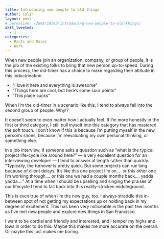 ```yaml
---
title: Introducing new people to old things
author: Colin
layout: post
# permalink: /2008/10/03/introducing-new-people-to-old-things/
aktt_tweeted:
  - 1
categories:
  - Rants and Raves
  - Work
---
```

When new people join an organization, company, or group of people, it is the job of the existing folks to bring that new person up-to-speed. During this process, the old-timer has a choice to make regarding their attitude in this indoctrination:

*   &#8220;I love it here and everything is awesome&#8221;
*   &#8220;Things here are cool, but here&#8217;s some sour points&#8221;
*   &#8220;This place sucks&#8221;

When I&#8217;m the old-timer in a scenario like this, I tend to always fall into the second group of people. Why!?

It doesn&#8217;t seem to even matter how I actually feel. If I&#8217;m more honestly in the first or third category, I still pull myself into this category that has mastered the soft touch. I don&#8217;t know if this is because I&#8217;m putting myself in the new person&#8217;s shoes, because I&#8217;m reevaluating my own personal thinking, or something else.

In a job interview, if someone asks a question such as &#8220;what is the typical project life-cycle like around here?&#8221; &#8212; a very excellent question for an interviewing developer &#8212; I tend to answer at length rather than quickly. &#8220;Typically, the turnover is pretty quick. But some projects can run long because of client delays. It&#8217;s like this one project I&#8217;m on&#8230;. or this other one I&#8217;m working through&#8230;. or this one we had a couple months back&#8230;. yadda yadda&#8230;.&#8221; At a time when I should be upselling and singing the praises of our lifecycle I tend to fall back into this reality-stricken middleground.

This is even true of when I&#8217;m the new guy, too. I always straddle this in-between spot of not getting my expectations up or holding back in my degree of excitement. This has been very noticeable in the past few months as I&#8217;ve met new people and explore new things in San Francisco.

I want to be cordial and friendly and interested, and I temper my highs and lows in order to do this. Maybe this makes me more accurate on the overall. Or maybe this just makes me boring.


